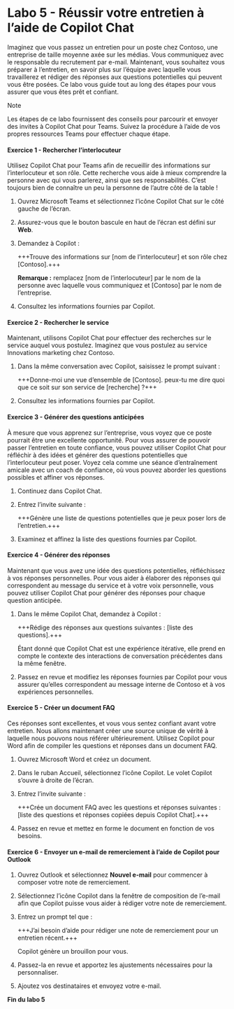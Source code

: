 # Labo 5 - Réussir votre entretien à l’aide de Copilot Chat

Imaginez que vous passez un entretien pour un poste chez Contoso, une entreprise de taille moyenne axée sur les médias. Vous communiquez avec le responsable du recrutement par e-mail. Maintenant, vous souhaitez vous préparer à l’entretien, en savoir plus sur l’équipe avec laquelle vous travaillerez et rédiger des réponses aux questions potentielles qui peuvent vous être posées. Ce labo vous guide tout au long des étapes pour vous assurer que vous êtes prêt et confiant.

> [!NOTE]
> Les étapes de ce labo fournissent des conseils pour parcourir et envoyer des invites à Copilot Chat pour Teams. Suivez la procédure à l’aide de vos propres ressources Teams pour effectuer chaque étape.

#### Exercice 1 - Rechercher l’interlocuteur

Utilisez Copilot Chat pour Teams afin de recueillir des informations sur l’interlocuteur et son rôle. Cette recherche vous aide à mieux comprendre la personne avec qui vous parlerez, ainsi que ses responsabilités. C’est toujours bien de connaître un peu la personne de l’autre côté de la table !

1. Ouvrez Microsoft Teams et sélectionnez l’icône Copilot Chat sur le côté gauche de l’écran.

1. Assurez-vous que le bouton bascule en haut de l’écran est défini sur **Web**.

1. Demandez à Copilot :

    +++Trouve des informations sur [nom de l’interlocuteur] et son rôle chez [Contoso].+++

    **Remarque :** remplacez [nom de l’interlocuteur] par le nom de la personne avec laquelle vous communiquez et [Contoso] par le nom de l’entreprise.

1. Consultez les informations fournies par Copilot.

#### Exercice 2 - Rechercher le service

Maintenant, utilisons Copilot Chat pour effectuer des recherches sur le service auquel vous postulez. Imaginez que vous postulez au service Innovations marketing chez Contoso.

1. Dans la même conversation avec Copilot, saisissez le prompt suivant :

    +++Donne-moi une vue d’ensemble de [Contoso]. peux-tu me dire quoi que ce soit sur son service de [recherche] ?+++

1. Consultez les informations fournies par Copilot.

#### Exercice 3 - Générer des questions anticipées

À mesure que vous apprenez sur l’entreprise, vous voyez que ce poste pourrait être une excellente opportunité. Pour vous assurer de pouvoir passer l’entretien en toute confiance, vous pouvez utiliser Copilot Chat pour réfléchir à des idées et générer des questions potentielles que l’interlocuteur peut poser. Voyez cela comme une séance d’entraînement amicale avec un coach de confiance, où vous pouvez aborder les questions possibles et affiner vos réponses.

1. Continuez dans Copilot Chat.

1. Entrez l’invite suivante :

    +++Génère une liste de questions potentielles que je peux poser lors de l’entretien.+++

1. Examinez et affinez la liste des questions fournies par Copilot.

#### Exercice 4 - Générer des réponses

Maintenant que vous avez une idée des questions potentielles, réfléchissez à vos réponses personnelles. Pour vous aider à élaborer des réponses qui correspondent au message du service et à votre voix personnelle, vous pouvez utiliser Copilot Chat pour générer des réponses pour chaque question anticipée.

1. Dans le même Copilot Chat, demandez à Copilot :

    +++Rédige des réponses aux questions suivantes : [liste des questions].+++

    Étant donné que Copilot Chat est une expérience itérative, elle prend en compte le contexte des interactions de conversation précédentes dans la même fenêtre.

1. Passez en revue et modifiez les réponses fournies par Copilot pour vous assurer qu’elles correspondent au message interne de Contoso et à vos expériences personnelles.

#### Exercice 5 - Créer un document FAQ

Ces réponses sont excellentes, et vous vous sentez confiant avant votre entretien. Nous allons maintenant créer une source unique de vérité à laquelle nous pouvons nous référer ultérieurement. Utilisez Copilot pour Word afin de compiler les questions et réponses dans un document FAQ.

1. Ouvrez Microsoft Word et créez un document.

1. Dans le ruban Accueil, sélectionnez l’icône Copilot. Le volet Copilot s’ouvre à droite de l’écran.

1. Entrez l’invite suivante :

    +++Crée un document FAQ avec les questions et réponses suivantes : [liste des questions et réponses copiées depuis Copilot Chat].+++

1. Passez en revue et mettez en forme le document en fonction de vos besoins.

#### Exercice 6 - Envoyer un e-mail de remerciement à l’aide de Copilot pour Outlook

1. Ouvrez Outlook et sélectionnez **Nouvel e-mail** pour commencer à composer votre note de remerciement.

1. Sélectionnez l’icône Copilot dans la fenêtre de composition de l’e-mail afin que Copilot puisse vous aider à rédiger votre note de remerciement.

1. Entrez un prompt tel que :

    +++J’ai besoin d’aide pour rédiger une note de remerciement pour un entretien récent.+++

    Copilot génère un brouillon pour vous.

1. Passez-la en revue et apportez les ajustements nécessaires pour la personnaliser.

1. Ajoutez vos destinataires et envoyez votre e-mail.

**Fin du labo 5**